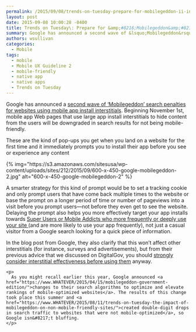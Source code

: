 ```yaml
---
permalink: /2015/09/08/trends-on-tuesday-prepare-for-mobilegeddon-ii-interstitial-app-ads/
layout: post
date: 2015-09-08 10:00:28 -0400
title: Trends on Tuesday\: Prepare for &amp;#8216;Mobilegeddon&amp;#8217; II&mdash;Interstitial App Ads
summary: Google has announced a second wave of &lsquo;Mobilegeddon&rsquo; search penalties for websites using mobile app install interstitials. Beginning November 1st, mobile app Web pages that use large app install interstitials to hide content from the users will be downgraded in search results for not being mobile-friendly. These&nbsp;are the kind of pop-ups you get when you
authors: wsullivan
categories:
  - Mobile
tags:
  - mobile
  - Mobile UX Guideline 2
  - mobile-friendly
  - native app
  - native apps
  - Trends on Tuesday
---
```


Google has announced a [second</span> <span style="font-weight: 400">wave of ‘M</span>obilegeddon’ search penalties for websites using mobile app install interstitials](http://searchengineland.com/library/google/google-mobile-friendly-update)<span style="font-weight: 400">. Beginning November 1st, mobile app Web pages that use large app install interstitials to hide content from the users will be downgraded in search results for not being mobile-friendly.</p> 

<p>
  These are the kind of pop-ups you get when you land on a website for the first time and it immediately prompts you to install their app before you see or experience any content
</p>

<p>
  {% img="https://s3.amazonaws.com/sitesusa/wp-content/uploads/sites/212/2015/09/600-x-450-google-mobilegeddon-2.jpg" alt="600-x-450-google-mobilegeddon-2" %}
</p>

<p>
  A smarter strategy for this kind of prompt would be to set a tracking cookie and only prompt users that have come back multiple times to the website or base the prompt on a longer period of time or number of pageviews into a visit before you prompt users—not before they even get to see the website. Delaying the prompt also helps you more effectively target your app installs towards </span><a href="https://www.WHATEVER/2015/08/18/trends-on-tuesday-the-rise-in-mobile-addicts/"><span style="font-weight: 400">Super Users or Mobile Addicts who more frequently or deeply use your site </span></a><span style="font-weight: 400"> (and are more likely to use your app frequently), not just a casual visitor from a Google search looking for a quick piece of information.</p> 
  
  <p>
    In the blog post from Google, they also clarify that this won’t affect other interstitials (for instance, surveys and advertisements), but from their previous advice that we discussed on DigitalGov, you should </span><span style="font-weight: 400"><a href="https://www.WHATEVER/2015/08/04/trends-on-tuesday-mobile-web-audiences-abandon-sites-with-interstitial-ads/">strongly consider interstitial effectiveness before using them</a> anyway.</p> 
    
    <p>
      As you might recall earlier this year, Google announced <a href="https://www.WHATEVER/2015/04/15/mobilegeddon-government-edition/">changes to their search algorithms to optimize and elevate rankings of mobile-optimized websites</a>. The results of this change took place this summer and <a href="https://www.WHATEVER/2015/08/11/trends-on-tuesday-the-impact-of-mobilegeddon-on-non-mobile-friendly-sites/">created double-digit drops in search traffic to websites that were not mobile-optimized</a>, so Google isn&#8217;t bluffing.
    </p>